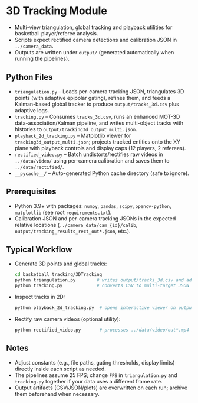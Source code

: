 # 3D Tracking Module

- Multi-view triangulation, global tracking and playback utilities for basketball player/referee analysis.
- Scripts expect rectified camera detections and calibration JSON in `../camera_data`.
- Outputs are written under `output/` (generated automatically when running the pipelines).

## Python Files
- `triangulation.py` – Loads per-camera tracking JSON, triangulates 3D points (with adaptive epipolar gating), refines them, and feeds a Kalman-based global tracker to produce `output/tracks_3d.csv` plus adaptive logs.
- `tracking.py` – Consumes `tracks_3d.csv`, runs an enhanced MOT-3D data-association/Kalman pipeline, and writes multi-object tracks with histories to `output/tracking3d_output_multi.json`.
- `playback_2d_tracking.py` – Matplotlib viewer for `tracking3d_output_multi.json`; projects tracked entities onto the XY plane with playback controls and display caps (12 players, 2 referees).
- `rectified_video.py` – Batch undistorts/rectifies raw videos in `../data/video/` using per-camera calibration and saves them to `../data/rectified/`.
- `__pycache__/` – Auto-generated Python cache directory (safe to ignore).

## Prerequisites
- Python 3.9+ with packages: `numpy`, `pandas`, `scipy`, `opencv-python`, `matplotlib` (see root `requirements.txt`).
- Calibration JSON and per-camera tracking JSONs in the expected relative locations (`../camera_data/cam_{id}/calib`, `output/tracking_results_rect_out*.json`, etc.).

## Typical Workflow
- Generate 3D points and global tracks:
  ```bash
  cd basketball_tracking/3DTracking
  python triangulation.py        # writes output/tracks_3d.csv and adaptive logs
  python tracking.py             # converts CSV to multi-target JSON tracks
  ```
- Inspect tracks in 2D:
  ```bash
  python playback_2d_tracking.py  # opens interactive viewer on output/tracking3d_output_multi.json
  ```
- Rectify raw camera videos (optional utility):
  ```bash
  python rectified_video.py       # processes ../data/video/out*.mp4 into ../data/rectified/
  ```

## Notes
- Adjust constants (e.g., file paths, gating thresholds, display limits) directly inside each script as needed.
- The pipelines assume 25 FPS; change `FPS` in `triangulation.py` and `tracking.py` together if your data uses a different frame rate.
- Output artifacts (CSV/JSON/plots) are overwritten on each run; archive them beforehand when necessary.
